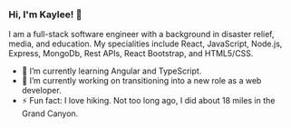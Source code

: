 ### Hi, I'm Kaylee! 👋

I am a full-stack software engineer with a background in disaster relief, media, and education. My specialities include React, JavaScript, Node.js, Express, MongoDb, Rest APIs, React Bootstrap, and HTML5/CSS.
- 🌱 I’m currently learning Angular and TypeScript.
- 🔭 I’m currently working on transitioning into a new role as a web developer.
- ⚡ Fun fact: I love hiking. Not too long ago, I did about 18 miles in the Grand Canyon. 



<!--
**kayleebowers/kayleebowers** is a ✨ _special_ ✨ repository because its `README.md` (this file) appears on your GitHub profile.

Here are some ideas to get you started:

- 👯 I’m looking to collaborate on ...
- 🤔 I’m looking for help with ...
- 💬 Ask me about ...
- 📫 How to reach me: ...
- 😄 Pronouns: ...
-->
